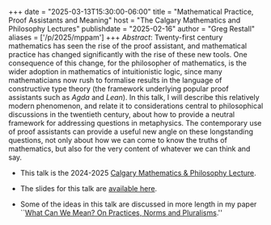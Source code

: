 +++
date = "2025-03-13T15:30:00-06:00"
title = "Mathematical Practice, Proof Assistants and Meaning"
host = "The Calgary Mathematics and Philosophy Lectures"
publishdate = "2025-02-16"
author = "Greg Restall"
aliases = ['/p/2025/mppam']
+++
*Abstract*: 
Twenty-first century mathematics has seen the rise of the proof assistant, and
mathematical practice has changed significantly with the rise of these new
tools. One consequence of this change, for the philosopher of mathematics, is
the wider adoption in mathematics of intuitionistic logic, since many
mathematicians now rush to formalise results in the language of constructive
type theory (the framework underlying popular proof assistants such as *Agda* and
*Lean*). In this talk, I will describe this relatively modern
phenomenon, and relate it to considerations central to philosophical
discussions in the twentieth century, about how to provide a neutral framework
for addressing questions in metaphysics. The contemporary use of proof
assistants can provide a useful new angle on these longstanding questions, not
only about how we can come to know the truths of mathematics, but also for the
very content of whatever we can think and say.


* This talk is the 2024-2025 [Calgary Mathematics &amp; Philosophy Lecture](https://www.ucalgary.ca/programs/mathphil/2024-25).
* The slides for this talk are [available here](https://www.icloud.com/iclouddrive/024txZ5bCsMqEQxTE1IB80jVA#mppam).

* Some of the ideas in this talk are discussed in more length in my paper ``[What Can We Mean? On Practices, Norms and Pluralisms](https://consequently.org/writing/what-can-we-mean/).''
